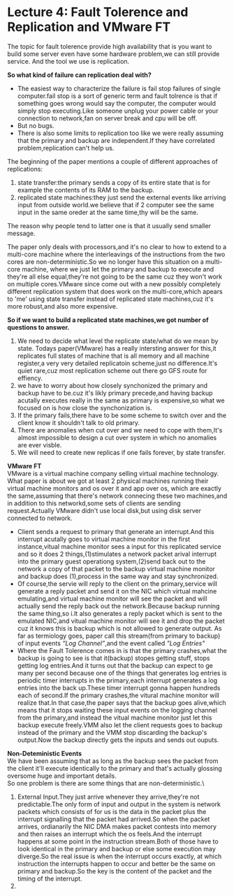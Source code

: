 # Lecture 4: Fault Tolerence and Replication and VMware FT
The topic for fault tolerence provide high availability that is you want to build some server even have some hardware problem,we can still provide service.
And the tool we use is replication.

**So what kind of failure can replication deal with?**
* The easiest way to characterize the failure is fail stop failures of single computer.fail stop is a sort of generic term and fault tolrence is that if something goes wrong would say the computer,
the computer would simply stop executing.Like someone unplug your power cable or your connection to network,fan on server break and cpu will be off.
* But no bugs.
* There is also some limits to replication too like we were really assuming that the primary and backup are independent.If they have correlated problem,replication can't help us.


The beginning of the paper mentions a couple of different approaches of replications:
1. state transfer:the primary sends a copy of its entire state that is for example the contents of its RAM to the backup.
2. replicated state machines:they just send the external events like arriving input from outside world.we believe that if 2 computer see the same input in the same oreder at the same time,thy will be the same.

The reason why people tend to latter one is that it usually send smaller message.

The paper only deals with processors,and it's no clear to how to extend to a multi-core machine where the interleavings of the instructions from the two cores are non-deterministic.So we no longer have this situation on a multi-core machine, where we just let the primary and backup to execute and they're all else equal,they're not going to be the same cuz they won't work on multiple cores.VMware since come out with a new possibly completely different replication system that does work on the multi-core,which apears to 'me' using state transfer instead of replicated state machines,cuz it's more robust,and also more expensive.

**So if we want to build a replicated state machines,we got number of questions to answer.**
1. We need to decide what level the replicate state/what do we mean by state. Todays paper(VMware) has a really intersting answer for this,it replicates full states of machine that is all memory and all machine register,a very very detailed replicatoin scheme,just no difference.It's quiet rare,cuz most replication scheme out there go GFS route for effiency.
2. we have to worry about how closely synchonized the primary and backup have to be.cuz it's likly primary precede,and having backup acutally executes really in the same as primary is expensive,so what we focused on is how close the synchonization is.
3. If the primary fails,there have to be some scheme to switch over and the client know it shouldn't talk to old primary.
4. There are anomalies when cut over and we need to cope with them,It's almost impossible to design a cut over system in which no anomalies are ever visble.
5. We will need to create new replicas if one fails forever, by state transfer.

**VMware FT**\
VMware is a virtual machine company selling virtual machine technology.
What paper is about we got at least 2 physical machines running their virtual machine monitors and os over it and app over os, which are exactly the same,assuming that there's network connecing these two machines,and in addition to this networkd,some sets of clients are sending request.Actually VMware didn't use local disk,but using disk server connected to network.

* Client sends a request to primary that generate an interrupt.And this interrupt acutally goes to virtual machine monitor in the first instance,vitual machine monitor sees a input for this replicated service and so it does 2 things,(1)stimulates a network packet arival interrupt into the primary guest operationg system,(2)send back out to the network a copy of that packet to the backup virtual machine monitor and backup does (1),process in the same way and stay synchronized.
* Of course,the servie will reply to the client on the primary,service will generate a reply packet and send it on the NIC which virtual mahcine emulating,and virtual machine monitor will see the packet and will actually send the reply back out the network.Because backup running the same thing,so i.It also generates a reply packet which is sent to the emulated NIC,and vitual machine monitor will see it and drop the packet cuz it knows this is backup which is not allowed to generate output.
As far as termiology goes, paper call this stream(from primary to backup) of input events *“Log Channel”*,and the event called *"Log Entries"*
* Where the Fault Tolerence comes in is that the primary crashes,what the backup is going to see is that it(backup) stopes getting stuff, stops getting log entries.And it turns out that the backup can expect to ge many per second because one of the things that generates log entries is periodic timer interrupts in the primary,each interrupt generates a log entries into the back up.These timer interrupt gonna happen hundreds each of second.If the primary crashes,the vitural machine monitor will realize that.In that case,the paper says that the backup goes alive,which means that it stops waiting these input events on the logging channel from the primary,and instead the vitual machine monitor just let this backup execute freely.VMM also let the client requests goes to backup instead of the primary and the VMM stop discarding the backup's output.Now the backup directly gets the inputs and sends out ouputs.

**Non-Deteministic Events**\
We have been assuming that as long as the backup sees the packet from the client it'll execute identically to the primary and that's actually glossing oversome huge and important details.\
So one problem is there are some things that are non-deterministic.\
1. External Input.They just arrive whenever they arrive,they're not predictable.The only form of input and output in the system is network packets which consists of for us is the data in the packet plus the interrupt signalling that the packet had arrived.So when the packet arrives, ordianarily the NIC DMA makes packet contests into memory and then raises an interrupt which the os feels.And the interrupt happens at some point in the instruction stream.Both of those have to look identical in the primary and backup or else some execution may diverge.So the real issue is when the interrupt occurs exactly, at which instruction the interrupts happen to occur and better be the same on primary and backup.So the key is the content of the packet and the timing of the interrupt.
2. 















